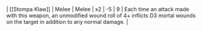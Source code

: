 | [[Stompa Klaw]] | Melee | Melee | x2  | -5  | 9   | Each time an attack made with this weapon, an unmodified wound roll of 4+ inflicts D3 mortal wounds on the target in addition to any normal damage. | 